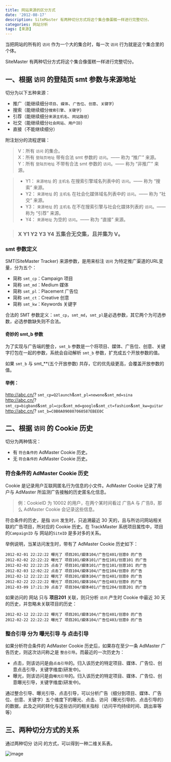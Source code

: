 ```yaml
---
title: 网站来源的区分方式
date: '2012-08-17'
description: SiteMaster 有两种切分方式将这个集合像蛋糕一样进行完整切分。
categories: 网站分析
tags: [来源]
---
```


当把网站的所有的 `访问` 作为一个大的集合时，每一次 `访问` 行为就是这个集合里的个体。

SiteMaster 有两种切分方式将这个集合像蛋糕一样进行完整切分。

## 一、根据 `访问` 的登陆页 smt 参数与来源地址

切分为以下五种来源：

* 推广（能继续细分`项目`、`媒体`、`广告位`、`创意`、`关键字`）
* 搜索（能继续细分`搜索引擎`、`关键字`）
* 引荐（能继续细分`来源主机名`、`网站路径`）
* 社交（能继续细分`社会网站`、`用户ID`）
* 直接（不能继续细分）

附注划分的流程逻辑：

> V：所有 `访问` 的集合。  
> X：所有 `登陆页地址` 带有合法 smt 参数的 `访问`。—— 称为 “推广” 来源。  
> Y：所有 `登陆页地址` 不带有合法 smt 参数的 `访问`。—— 称为 “非推广” 来源。

> * Y1： `来源地址` 的 `主机名` 在搜索引擎域名列表中的 `访问`。—— 称为 “搜索” 来源。  
> * Y2： `来源地址` 的 `主机名` 在社会化媒体域名列表中的 `访问`。—— 称为 “社交” 来源。  
> * Y3： `来源地址` 的 `主机名` 在不在搜索引擎与社会化媒体列表的 `访问`。—— 称为 “引荐” 来源。  
> * Y4： `来源地址` 为空的 `访问`。—— 称为 “直接” 来源。  

> ### X Y1 Y2 Y3 Y4 五集合无交集，且并集为 V。

### smt 参数定义

SMT(SiteMaster Tracker) 来源参数，是用来标注 `访问` 为特定推广渠道的URL变量，分为五个：

* 简称 `smt_cp`：Campaign 项目
* 简称 `smt_md`：Medium 媒体
* 简称 `smt_pl`：Placement 广告位
* 简称 `smt_ct`：Creative 创意
* 简称 `smt_kw`：Keywords 关键字

合法的 SMT 参数定义：`smt_cp`，`smt_md`，`smt_pl`是必选参数，其它两个为可选参数，必选参数缺失则不合法。

#### 奇妙的 smt_b 参数

为了实现与广告端的整合，`smt_b` 参数是一个将项目、媒体、广告位、创意、关键字打包在一起的参数，系统会自动解析 `smt_b` 参数，扩充成五个开放参数的值。

如果 `smt_b` 与 smt_**(五个开放参数) 共存，它的优先级更高，会覆盖开放参数的值。

#### 举例：

http://abc.cn/? `smt_cp=Q2launch`&`smt_pl=newone`&`smt_md=sina`  
http://abc.cn/? `smt_cp=bigband`&`smt_pl=cpc`&`smt_md=google`&`smt_ct=fashion`&`smt_kw=guitar`  
http://abc.cn/? `smt_b=C0B0A090807060587EBEE0C`


## 二、根据 `访问` 的 Cookie 历史

切分为两种情况：

* 有 `符合条件的` AdMaster Cookie 历史。
* 无 `符合条件的` AdMaster Cookie 历史。

### 符合条件的 AdMaster Cookie 历史

Cookie 是记录用户互联网匿名行为信息的小文件。AdMaster Cookie 记录了用户与 AdMaster 所监测广告接触的历史匿名化信息。

> 例：CookieID 为 10002 的用户，在两个某时间看过 广告A 与 广告B，那么 AdMaster Cookie 会记录这些信息。

符合条件的历史，是指 `访问` 发生时，只追溯最近 30 天的，且与所访问网站相关联的广告项目，所对应的 Cookie 历史。在 TrackMaster 系统项目属性中，项目的`CampaignID` 与 网站的`SiteID` 是多对多的关系。

举例说明，当某访问发生时，带有了 AdMaster Cookie 历史如下：

	2012-02-01 22:22:22 曝光了 项目201/媒体104/广告位401/创意0 的广告
	2012-02-02 22:22:22 曝光了 项目101/媒体101/广告位101/创意101 的广告
	2012-02-02 22:22:25 点击了 项目101/媒体101/广告位101/创意101 的广告
	2012-02-03 12:02:22 点击了 项目104/媒体104/广告位104/创意0 的广告
	2012-02-12 22:22:22 曝光了 项目201/媒体104/广告位401/创意0 的广告
	2012-02-22 22:22:22 曝光了 项目201/媒体104/广告位403/创意0 的广告
	2012-03-09 17:21:39 点击了 项目304/媒体401/广告位204/创意201 的广告

如果访问的 网站 只与 **项目201** 关联，则只分析 `访问` 产生时 Cookie 中最近 30 天的历史，并忽略未关联项目的历史：

	2012-02-12 22:22:22 曝光了 项目201/媒体104/广告位401/创意0 的广告
	2012-02-22 22:22:22 曝光了 项目201/媒体104/广告位403/创意0 的广告

### 整合引导 分为 曝光引导 与 点击引导

如果分析符合条件的 AdMaster Cookie 历史后，如果存在至少一条 AdMaster 广告历史，则这次访问称之是 `整合引导`。而最近的一次历史为：

* 点击，则该访问是由`点击引导`的。归入该历史的特定项目、媒体、广告位、创意点击引导，关键字维度(研发中)。
* 曝光，则该访问是由`曝光引导`的。归入该历史的特定项目、媒体、广告位、创意曝光引导，关键字维度(研发中)。

通过整合引导、曝光引导、点击引导，可以分析广告（细分到项目、媒体、广告位、创意、关键字）五个维度下的曝光、点击、访问（曝光引导的、点击引导的）的数据，此及之间的转化与这些访问的相关指标（访问平均持续时间、跳出率等等）


## 三、两种切分方式的关系

通过两种切分 访问 的方式，可以得到一种二维关系表。

![image]({{urls.media}}/img/2012/traffic-source.png)